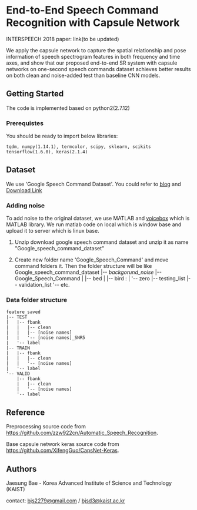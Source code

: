End-to-End Speech Command Recognition with Capsule Network
==========================

INTERSPEECH 2018 paper: link(to be updated)

We apply the capsule network to capture the spatial relationship and pose information of speech spectrogram features in both frequency and time axes, and show that our proposed end-to-end SR system with capsule networks on one-second speech commands dataset achieves better results on both clean and noise-added test than baseline CNN models.

Getting Started
---
The code is implemented based on python2(2.7.12)
### Prerequistes
You should be ready to import below libraries:

	tqdm, numpy(1.14.1), termcolor, scipy, sklearn, scikits
	tensorflow(1.6.0), keras(2.1.4)



Dataset
---
We use 'Google Speech Command Dataset'. You could refer to [blog](https://ai.googleblog.com/2017/08/launching-speech-commands-dataset.html) and [Download Link](http://download.tensorflow.org/data/speech_commands_v0.01.tar.gz)

### Adding noise
To add noise to the original dataset, we use MATLAB and [voicebox](http://www.ee.ic.ac.uk/hp/staff/dmb/voicebox/voicebox.html) which is MATLAB library. We run matlab code on local which is window base and upload it to server which is linux base.

1. Unzip download google speech command dataset and unzip it as name "Google_speech_command_dataset"

2. Create new folder name 'Google_Speech_Command' and move command folders it. Then the folder structure will be like
	Google_speech_command_dataset
	|-- _backgorund_noise_
	|-- Google_Speech_Command
	|   |-- bed
	|   |-- bird
		:
	|   '-- zero
	|-- testing_list
	|-- validation_list
	'-- etc.
	

### Data folder structure
	feature_saved
	|-- TEST
	|   |-- fbank
	|   |   |-- clean
	|   |   |-- [noise names]
	|   |   '-- [noise names]_SNR5
	|   '-- label
	|-- TRAIN
	|   |-- fbank
	|   |   |-- clean
	|   |   '-- [noise names]
	|   '-- label
	'-- VALID
	    |-- fbank
	    |   |-- clean
	    |   '-- [noise names]
	    '-- label

Reference
---
Preprocessing source code from https://github.com/zzw922cn/Automatic_Speech_Recognition.

Base capsule network keras source code from https://github.com/XifengGuo/CapsNet-Keras.


Authors
---
Jaesung Bae - Korea Advanced Institute of Science and Technology (KAIST)

contact: bjs2279@gmail.com / bjsd3@kaist.ac.kr
